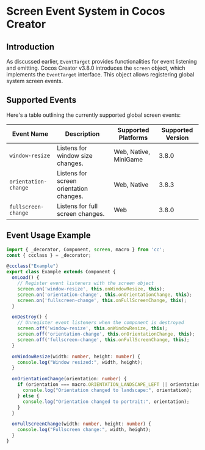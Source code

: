 # Screen Event System in Cocos Creator

## Introduction

As discussed earlier, `EventTarget` provides functionalities for event listening and emitting. Cocos Creator v3.8.0 introduces the `screen` object, which implements the `EventTarget` interface. This object allows registering global system screen events.

## Supported Events

Here's a table outlining the currently supported global screen events:

| Event Name                 | Description                                     | Supported Platforms       | Supported Version |
|----------------------------|-------------------------------------------------|--------------------------|-------------------|
| `window-resize`            | Listens for window size changes.                | Web, Native, MiniGame    | 3.8.0             |
| `orientation-change`       | Listens for screen orientation changes.        | Web, Native    | 3.8.3             |
| `fullscreen-change`        | Listens for full screen changes.                 | Web                     | 3.8.0             |

## Event Usage Example

```typescript
import { _decorator, Component, screen, macro } from 'cc';
const { ccclass } = _decorator;

@ccclass("Example")
export class Example extends Component {
  onLoad() {
    // Register event listeners with the screen object
    screen.on('window-resize', this.onWindowResize, this);
    screen.on('orientation-change', this.onOrientationChange, this);
    screen.on('fullscreen-change', this.onFullScreenChange, this);
  }

  onDestroy() {
    // Unregister event listeners when the component is destroyed
    screen.off('window-resize', this.onWindowResize, this);
    screen.off('orientation-change', this.onOrientationChange, this);
    screen.off('fullscreen-change', this.onFullScreenChange, this);
  }

  onWindowResize(width: number, height: number) {
    console.log("Window resized:", width, height);
  }

  onOrientationChange(orientation: number) {
    if (orientation === macro.ORIENTATION_LANDSCAPE_LEFT || orientation === macro.ORIENTATION_LANDSCAPE_RIGHT) {
      console.log("Orientation changed to landscape:", orientation);
    } else {
      console.log("Orientation changed to portrait:", orientation);
    }
  }

  onFullScreenChange(width: number, height: number) {
    console.log("Fullscreen change:", width, height);
  }
}
```
